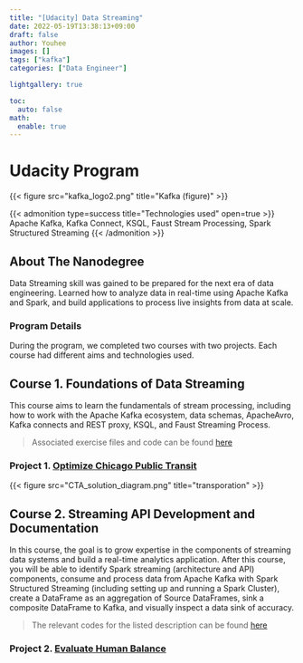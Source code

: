 ```yaml
---
title: "[Udacity] Data Streaming"
date: 2022-05-19T13:38:13+09:00
draft: false
author: Youhee
images: []
tags: ["kafka"]
categories: ["Data Engineer"]

lightgallery: true

toc:
  auto: false
math:
  enable: true
---
```


# Udacity Program
{{< figure src="kafka_logo2.png" title="Kafka (figure)" >}}



{{< admonition type=success title="Technologies used" open=true >}}
Apache Kafka, Kafka Connect, KSQL, Faust Stream Processing, Spark Structured Streaming
{{< /admonition >}}


## About The Nanodegree

Data Streaming skill was gained to be prepared for the next era of data engineering. Learned how to analyze data in real-time using Apache Kafka and Spark, and build applications to process live insights from data at scale.


### Program Details

During the program, we completed two courses with two projects. Each course had different aims and technologies used.


## Course 1. Foundations of Data Streaming
This course aims to learn the fundamentals of stream processing, including how to work with the Apache Kafka ecosystem, data schemas, ApacheAvro, Kafka connects and REST proxy, KSQL, and Faust Streaming Process.


> Associated exercise files and code can be found [here](https://github.com/youheekil/udacity-data-streaming/tree/main/1_Kafka)

### Project 1. [Optimize Chicago Public Transit](https://github.com/youheekil/udacity-data-streaming/tree/main/Project%20-%20Optimizing%20Public%20Transportation)

{{< figure src="CTA_solution_diagram.png" title="transporation" >}}

<!-- wp:heading {"level":4} -->
## Course 2. Streaming API Development and Documentation

In this course, the goal is to grow expertise in the components of streaming data systems and build a real-time analytics application. After this course, you will be able to identify Spark streaming (architecture and API) components, consume and process data from Apache Kafka with Spark Structured Streaming (including setting up and running a Spark Cluster), create a DataFrame as an aggregation of Source DataFrames, sink a composite DataFrame to Kafka, and visually inspect a data sink of accuracy.

> The relevant codes for the listed description can be found [here](https://github.com/youheekil/udacity-data-streaming/tree/main/2_Spark_exercise)

### Project 2. [Evaluate Human Balance](https://github.com/youheekil/udacity-data-streaming/tree/main/Project%20-%20Evaluate%20Human%20Balance%20with%20Spark%20Streaming)
